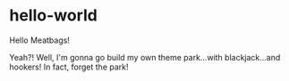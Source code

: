 # hello-world

Hello Meatbags!

Yeah?! Well, I'm gonna go build my own theme park...with blackjack...and hookers! In fact, forget the park!
